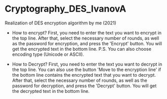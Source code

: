 # Cryptography_DES_IvanovA
Realization of DES encryption algorithm by me (2021)
- How to encrypt?
First, you need to enter the text you want to encrypt in the top line. 
After that, select the necessary number of rounds, as well as the password for encryption, and press the 'Encrypt' button. 
You will get the encrypted text in the bottom line.
P.S. You can also choose encoding type (Unicode or ASCII).

- How to Decrypt?
First, you need to enter the text you want to decrypt in the top line. 
You can also use the button 'Move to the encryption line' if the bottom line contains the encrypted text that you want to decrypt.
After that, select the necessary number of rounds, as well as the password for decryption, and press the 'Decrypt' button. 
You will get the decrypted text in the bottom line.
